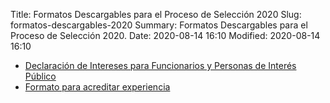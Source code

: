 Title: Formatos Descargables para el Proceso de Selección 2020
Slug: formatos-descargables-2020
Summary: Formatos Descargables para el Proceso de Selección 2020.
Date: 2020-08-14 16:10
Modified: 2020-08-14 16:10


* [Declaración de Intereses para Funcionarios y Personas de Interés Público](/formato-unico/declaracion-de-intereses-funcionarios-y-personas-de-interes-publico.xlsx)
* [Formato para acreditar experiencia](/formato-unico/formato-para-acreditar-experiencia.docx)
